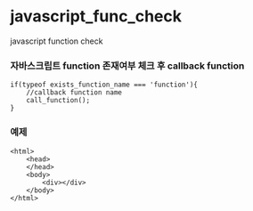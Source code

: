 # javascript_func_check
javascript function check


### 자바스크립트 function 존재여부 체크 후 callback function
~~~
if(typeof exists_function_name === 'function'){
    //callback function name
    call_function();
}
~~~

### 예제
~~~
<html>
    <head>
    </head>
    <body>
        <div></div>
    </body>
</html>
~~~
